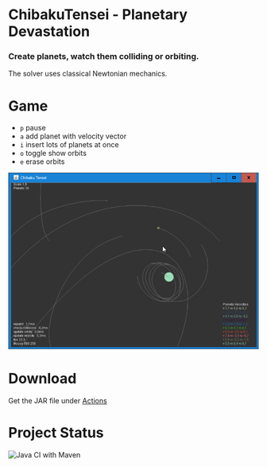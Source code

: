 # ChibakuTensei - Planetary Devastation

### Create planets, watch them colliding or orbiting.

The solver uses classical Newtonian mechanics.

# Game

  * `p` pause
  * `a` add planet with velocity vector
  * `i` insert lots of planets at once
  * `o` toggle show orbits
  * `e` erase orbits

![Interface](screenshot.png)

# Download 

Get the JAR file under [Actions](https://github.com/haphaeu/ChibakuTensei/actions)

# Project Status

![Java CI with Maven](https://github.com/haphaeu/ChibakuTensei/workflows/Java%20CI%20with%20Maven/badge.svg)
